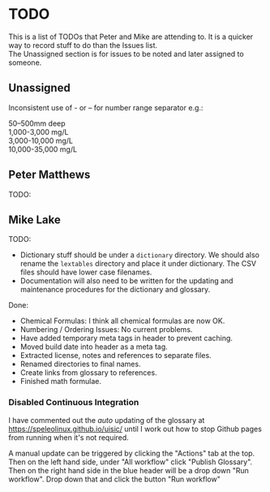 # TODO

This is a list of TODOs that Peter and Mike are attending to.
It is a quicker way to record stuff to do than the Issues list.    
The Unassigned section is for issues to be noted and later assigned to
someone.

## Unassigned

Inconsistent use of - or – for number range separator e.g.:

50–500mm deep    
1,000-3,000 mg/L    
3,000-10,000 mg/L    
10,000-35,000 mg/L

## Peter Matthews

TODO:

## Mike Lake

TODO: 

- Dictionary stuff should be under a `dictionary` directory. We should also rename the
  `lextables` directory and place it under dictionary. The CSV files should have
  lower case filenames.
- Documentation will also need to be written for the updating and maintenance
  procedures for the dictionary and glossary.

Done:

- Chemical Formulas: I think all chemical formulas are now OK.
- Numbering / Ordering Issues: No current problems.
- Have added temporary meta tags in header to prevent caching.
- Moved build date into header as a meta tag.
- Extracted license, notes and references to separate files.
- Renamed directories to final names.
- Create links from glossary to references.
- Finished math formulae.

### Disabled Continuous Integration

I have commented out the *auto* updating of the glossary at <https://speleolinux.github.io/uisic/>
until I work out how to stop Github pages from running when it's not required.

A manual update can be triggered by clicking the "Actions" tab at the top.
Then on the left hand side, under "All workflow" click "Publish Glossary".
Then on the right hand side in the blue header will be a drop down "Run workflow".
Drop down that and click the button "Run workflow"

